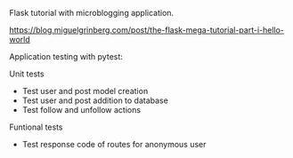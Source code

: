 Flask tutorial with microblogging application.

https://blog.miguelgrinberg.com/post/the-flask-mega-tutorial-part-i-hello-world

Application testing with pytest:

Unit tests
- Test user and post model creation
- Test user and post addition to database
- Test follow and unfollow actions

Funtional tests
- Test response code of routes for anonymous user
